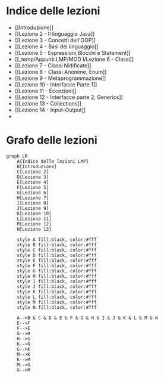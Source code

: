 
# Indice delle lezioni

- [[Introduzione]]
- [[Lezione 2 - Il linguaggio Java]]
- [[Lezione 3 - Concetti dell'OOP]]
- [[Lezione 4 - Basi del linguaggio]]
- [[Lezione 5 - Espressioni,Blocchi e Statement]]
- [[_temp/Appunti LMP/MOD I/Lezione 6 - Classi]]
- [[Lezione 7 - Classi Nidificate]]
- [[Lezione 8 - Classi Anonime, Enum]]
- [[Lezione 9 - Metaprogrammazione]]
- [[Lezione 10 - Interfacce Parte 1]]
- [[Lezione 11 - Eccezioni]]
- [[Lezione 12 - Interfacce parte 2, Generics]]
- [[Lezione 13 - Collections]]
- [[Lezione 14 - Input-Output]]
- 

# Grafo delle lezioni

```mermaid
graph LR
	A{Indice delle lezioni LMP}
	B[Introduzione]
	C[Lezione 2]
	D[Lezione 3]
	E[Lezione 4]
	F[Lezione 5]
	G[Lezione 6]
	H[Lezione 7]
	I[Lezione 8]
	J[Lezione 9]
	K[Lezione 10]
	L[Lezione 11]
	M[Lezione 12]
	N[Lezione 13]

	style A fill:black, color:#fff
	style B fill:black, color:#fff
	style C fill:black, color:#fff
	style D fill:black, color:#fff
	style E fill:black, color:#fff
	style F fill:black, color:#fff
	style G fill:black, color:#fff
	style H fill:black, color:#fff
	style I fill:black, color:#fff
	style J fill:black, color:#fff
	style K fill:black, color:#fff
	style L fill:black, color:#fff
	style M fill:black, color:#fff
	style N fill:black, color:#fff
	
	A-->B & C & D & E & F & G & H & I & J & K & L & M & N
	E-->F
	F-->E
	G-->H
	H-->G
	K-->G
	G-->K
	M-->K
	K-->M
	M-->G
	G-->M
```

